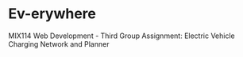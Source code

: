 # Ev-erywhere

MIX114 Web Development - Third Group Assignment: Electric Vehicle Charging Network and Planner


